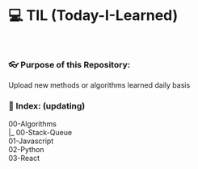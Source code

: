 # 💻 TIL (Today-I-Learned)

<br>

### 👓 Purpose of this Repository: 
Upload new methods or algorithms learned daily basis


### 🔖 Index: (updating)
00-Algorithms<br>
	|_ 00-Stack-Queue<br>
01-Javascript<br>
02-Python<br>
03-React
